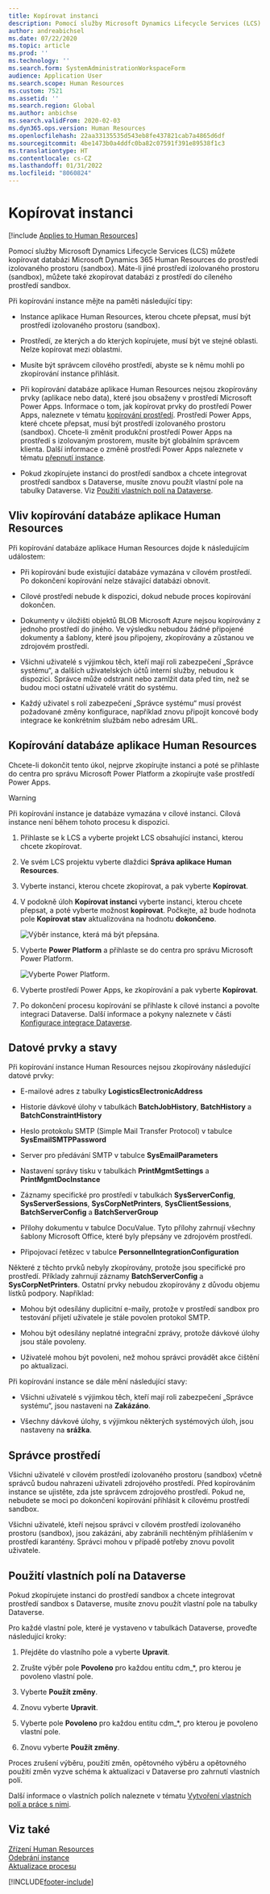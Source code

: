 ```yaml
---
title: Kopírovat instanci
description: Pomocí služby Microsoft Dynamics Lifecycle Services (LCS) můžete kopírovat databázi Microsoft Dynamics 365 Human Resources do prostředí izolovaného prostoru (sandbox).
author: andreabichsel
ms.date: 07/22/2020
ms.topic: article
ms.prod: ''
ms.technology: ''
ms.search.form: SystemAdministrationWorkspaceForm
audience: Application User
ms.search.scope: Human Resources
ms.custom: 7521
ms.assetid: ''
ms.search.region: Global
ms.author: anbichse
ms.search.validFrom: 2020-02-03
ms.dyn365.ops.version: Human Resources
ms.openlocfilehash: 22aa33135535d543eb8fe437821cab7a4865d6df
ms.sourcegitcommit: 4be1473b0a4ddfc0ba82c07591f391e89538f1c3
ms.translationtype: HT
ms.contentlocale: cs-CZ
ms.lasthandoff: 01/31/2022
ms.locfileid: "8060824"
---
```

# <a name="copy-an-instance"></a>Kopírovat instanci

[!include [Applies to Human Resources](../includes/applies-to-hr.md)]



Pomocí služby Microsoft Dynamics Lifecycle Services (LCS) můžete kopírovat databázi Microsoft Dynamics 365 Human Resources do prostředí izolovaného prostoru (sandbox). Máte-li jiné prostředí izolovaného prostoru (sandbox), můžete také zkopírovat databázi z prostředí do cíleného prostředí sandbox.

Při kopírování instance mějte na paměti následující tipy:

- Instance aplikace Human Resources, kterou chcete přepsat, musí být prostředí izolovaného prostoru (sandbox).

- Prostředí, ze kterých a do kterých kopírujete, musí být ve stejné oblasti. Nelze kopírovat mezi oblastmi.

- Musíte být správcem cílového prostředí, abyste se k němu mohli po zkopírování instance přihlásit.

- Při kopírování databáze aplikace Human Resources nejsou zkopírovány prvky (aplikace nebo data), které jsou obsaženy v prostředí Microsoft Power Apps. Informace o tom, jak kopírovat prvky do prostředí Power Apps, naleznete v tématu [kopírování prostředí](/power-platform/admin/copy-environment). Prostředí Power Apps, které chcete přepsat, musí být prostředí izolovaného prostoru (sandbox). Chcete-li změnit produkční prostředí Power Apps na prostředí s izolovaným prostorem, musíte být globálním správcem klienta. Další informace o změně prostředí Power Apps naleznete v tématu [přepnutí instance](/dynamics365/admin/switch-instance).

- Pokud zkopírujete instanci do prostředí sandbox a chcete integrovat prostředí sandbox s Dataverse, musíte znovu použít vlastní pole na tabulky Dataverse. Viz [Použití vlastních polí na Dataverse](hr-admin-setup-copy-instance.md?apply-custom-fields-to-common-data-service).

## <a name="effects-of-copying-a-human-resources-database"></a>Vliv kopírování databáze aplikace Human Resources

Při kopírování databáze aplikace Human Resources dojde k následujícím událostem:

- Při kopírování bude existující databáze vymazána v cílovém prostředí. Po dokončení kopírování nelze stávající databázi obnovit.

- Cílové prostředí nebude k dispozici, dokud nebude proces kopírování dokončen.

- Dokumenty v úložišti objektů BLOB Microsoft Azure nejsou kopírovány z jednoho prostředí do jiného. Ve výsledku nebudou žádné připojené dokumenty a šablony, které jsou připojeny, zkopírovány a zůstanou ve zdrojovém prostředí.

- Všichni uživatelé s výjimkou těch, kteří mají roli zabezpečení „Správce systému“, a dalších uživatelských účtů interní služby, nebudou k dispozici. Správce může odstranit nebo zamlžit data před tím, než se budou moci ostatní uživatelé vrátit do systému.

- Každý uživatel s rolí zabezpečení „Správce systému“ musí provést požadované změny konfigurace, například znovu připojit koncové body integrace ke konkrétním službám nebo adresám URL.

## <a name="copy-the-human-resources-database"></a>Kopírování databáze aplikace Human Resources

Chcete-li dokončit tento úkol, nejprve zkopírujte instanci a poté se přihlaste do centra pro správu Microsoft Power Platform a zkopírujte vaše prostředí Power Apps.

> [!WARNING]
> Při kopírování instance je databáze vymazána v cílové instanci. Cílová instance není během tohoto procesu k dispozici.

1. Přihlaste se k LCS a vyberte projekt LCS obsahující instanci, kterou chcete zkopírovat.

2. Ve svém LCS projektu vyberte dlaždici **Správa aplikace Human Resources**.

3. Vyberte instanci, kterou chcete zkopírovat, a pak vyberte **Kopírovat**.

4. V podokně úloh **Kopírovat instanci** vyberte instanci, kterou chcete přepsat, a poté vyberte možnost **kopírovat**. Počkejte, až bude hodnota pole **Kopírovat stav** aktualizována na hodnotu **dokončeno**.

   ![[Výběr instance, která má být přepsána.](./media/copy-instance-select-target-instance.png)](./media/copy-instance-select-target-instance.png)

5. Vyberte **Power Platform** a přihlaste se do centra pro správu Microsoft Power Platform.

   ![[Vyberte Power Platform.](./media/copy-instance-select-power-platform.png)](./media/copy-instance-select-power-platform.png)

6. Vyberte prostředí Power Apps, ke zkopírování a pak vyberte **Kopírovat**.

7. Po dokončení procesu kopírování se přihlaste k cílové instanci a povolte integraci Dataverse. Další informace a pokyny naleznete v části [Konfigurace integrace Dataverse](./hr-admin-integration-common-data-service.md).

## <a name="data-elements-and-statuses"></a>Datové prvky a stavy

Při kopírování instance Human Resources nejsou zkopírovány následující datové prvky:

- E-mailové adres z tabulky **LogisticsElectronicAddress**

- Historie dávkové úlohy v tabulkách **BatchJobHistory**, **BatchHistory** a **BatchConstraintHistory**

- Heslo protokolu SMTP (Simple Mail Transfer Protocol) v tabulce **SysEmailSMTPPassword**

- Server pro předávání SMTP v tabulce **SysEmailParameters**

- Nastavení správy tisku v tabulkách **PrintMgmtSettings** a **PrintMgmtDocInstance**

- Záznamy specifické pro prostředí v tabulkách **SysServerConfig**, **SysServerSessions**, **SysCorpNetPrinters**, **SysClientSessions**, **BatchServerConfig** a **BatchServerGroup**

- Přílohy dokumentu v tabulce DocuValue. Tyto přílohy zahrnují všechny šablony Microsoft Office, které byly přepsány ve zdrojovém prostředí.

- Připojovací řetězec v tabulce **PersonnelIntegrationConfiguration**

Některé z těchto prvků nebyly zkopírovány, protože jsou specifické pro prostředí. Příklady zahrnují záznamy **BatchServerConfig** a **SysCorpNetPrinters**. Ostatní prvky nebudou zkopírovány z důvodu objemu lístků podpory. Například:

- Mohou být odesílány duplicitní e-maily, protože v prostředí sandbox pro testování přijetí uživatele je stále povolen protokol SMTP.

- Mohou být odesílány neplatné integrační zprávy, protože dávkové úlohy jsou stále povoleny.

- Uživatelé mohou být povoleni, než mohou správci provádět akce čištění po aktualizaci.

Při kopírování instance se dále mění následující stavy:

- Všichni uživatelé s výjimkou těch, kteří mají roli zabezpečení „Správce systému“, jsou nastaveni na **Zakázáno**.

- Všechny dávkové úlohy, s výjimkou některých systémových úloh, jsou nastaveny na **srážka**.

## <a name="environment-admin"></a>Správce prostředí

Všichni uživatelé v cílovém prostředí izolovaného prostoru (sandbox) včetně správců budou nahrazeni uživateli zdrojového prostředí. Před kopírováním instance se ujistěte, zda jste správcem zdrojového prostředí. Pokud ne, nebudete se moci po dokončení kopírování přihlásit k cílovému prostředí sandbox.

Všichni uživatelé, kteří nejsou správci v cílovém prostředí izolovaného prostoru (sandbox), jsou zakázáni, aby zabránili nechtěným přihlášením v prostředí karantény. Správci mohou v případě potřeby znovu povolit uživatele.

## <a name="apply-custom-fields-to-dataverse"></a>Použití vlastních polí na Dataverse

Pokud zkopírujete instanci do prostředí sandbox a chcete integrovat prostředí sandbox s Dataverse, musíte znovu použít vlastní pole na tabulky Dataverse.

Pro každé vlastní pole, které je vystaveno v tabulkách Dataverse, proveďte následující kroky:

1. Přejděte do vlastního pole a vyberte **Upravit**.

2. Zrušte výběr pole **Povoleno** pro každou entitu cdm_*, pro kterou je povoleno vlastní pole.

3. Vyberte **Použít změny**.

4. Znovu vyberte **Upravit**.

5. Vyberte pole **Povoleno** pro každou entitu cdm_*, pro kterou je povoleno vlastní pole.

6. Znovu vyberte **Použít změny**.

Proces zrušení výběru, použití změn, opětovného výběru a opětovného použití změn vyzve schéma k aktualizaci v Dataverse pro zahrnutí vlastních polí.

Další informace o vlastních polích naleznete v tématu [Vytvoření vlastních polí a práce s nimi](../fin-ops-core/fin-ops/get-started/user-defined-fields.md).

## <a name="see-also"></a>Viz také

[Zřízení Human Resources](hr-admin-setup-provision.md)</br>
[Odebrání instance](hr-admin-setup-remove-instance.md)</br>
[Aktualizace procesu](hr-admin-setup-update-process.md)



[!INCLUDE[footer-include](../includes/footer-banner.md)]
